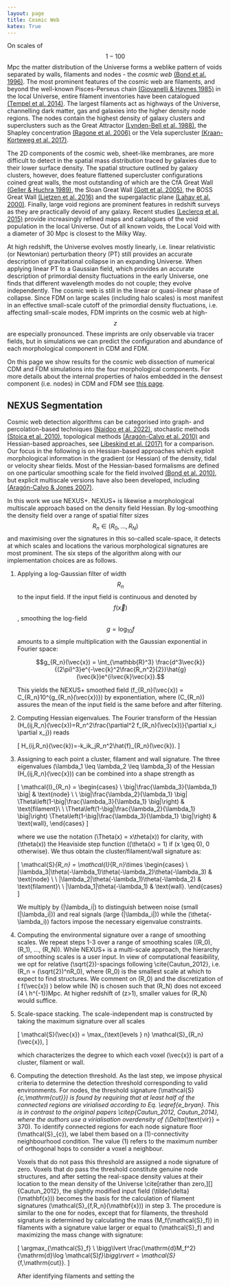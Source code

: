 ```yaml
---
layout: page
title: Cosmic Web
katex: True
---
```


On scales of $$1-100$$ Mpc the matter distribution of the Universe forms a weblike pattern of voids separated by walls, 
filaments and nodes - the *cosmic web* [(Bond et al. 1996)](https://www.nature.com/articles/380603a0). The most prominent 
features of the cosmic web are filaments, and beyond the well-known Pisces-Perseus chain 
[(Giovanelli & Haynes 1985)](https://ui.adsabs.harvard.edu/abs/1985ApJ...292..404G/abstract) in the local Universe, entire filament 
inventories have been catalogued [(Tempel et al. 2014)](https://ui.adsabs.harvard.edu/abs/2014MNRAS.438.3465T/abstract). The largest 
filaments act as highways of the Universe, channelling dark matter, gas and galaxies into the higher density node 
regions. The nodes contain the highest density of galaxy clusters and superclusters such as the Great Attractor [(Lynden-Bell
et al. 1988)](https://ui.adsabs.harvard.edu/abs/1988ApJ...326...19L/abstract), the Shapley concentration 
[(Ragone et al. 2006)](https://ui.adsabs.harvard.edu/abs/2006A%26A...445..819R/abstract) or the Vela 
supercluster [(Kraan-Korteweg et al. 2017)](https://ui.adsabs.harvard.edu/abs/2017MNRAS.466L..29K).

The 2D components of the cosmic web, sheet-like membranes, are more difficult to detect in the spatial mass distribution 
traced by galaxies due to their lower surface density. The spatial structure outlined by galaxy clusters, however, does feature flattened 
supercluster configurations coined great walls, the most outstanding of which are the CfA Great Wall 
[(Geller & Huchra 1989)](https://ui.adsabs.harvard.edu/abs/1989Sci...246..897G/abstract), the 
Sloan Great Wall [(Gott et al. 2005)](https://ui.adsabs.harvard.edu/abs/2005ApJ...624..463G/abstract), the BOSS Great Wall 
[(Lietzen et al. 2016)](https://www.aanda.org/articles/aa/full_html/2016/04/aa28261-16/aa28261-16.html) and the supergalactic plane 
[(Lahav et al. 2000)](https://academic.oup.com/mnras/article/312/1/166/984983). Finally, large void regions are prominent features 
in redshift surveys as they are practically devoid of any galaxy. Recent studies 
[(Leclercq et al. 2015)](https://iopscience.iop.org/article/10.1088/1475-7516/2015/03/047) provide 
increasingly refined maps and catalogues of the void population in the local Universe. Out of all known voids, the Local 
Void with a diameter of 30 Mpc is closest to the Milky Way.

At high redshift, the Universe evolves mostly linearly, i.e. linear relativistic (or Newtonian) perturbation theory (PT) still provides an accurate 
description of gravitational collapse in an expanding Universe. When applying linear PT to a Gaussian field, which provides an accurate description of 
primordial density fluctuations in the early Universe, one finds that different wavelength modes do not couple; they evolve independently. 
The cosmic web is still in the linear or quasi-linear phase of collapse. Since FDM on large scales (including halo scales) is most manifest in an 
effective small-scale cutoff of the primordial density fluctuations, i.e. affecting small-scale modes, FDM imprints on the cosmic web 
at high-$$z$$ are especially pronounced. These imprints are only observable via tracer fields, but in simulations we can 
predict the configuration and abundance of each morphological component in CDM and FDM.

On this page we show results for the cosmic web dissection of numerical CDM and FDM simulations into the four morphological components. For more details 
about the internal properties of halos embedded in the densest component (i.e. nodes) in CDM and FDM see [this page](halos.md).

## NEXUS Segmentation

Cosmic web detection algorithms can be categorised into graph- and percolation-based techniques 
[(Naidoo et al. 2022)](https://ui.adsabs.harvard.edu/abs/2022MNRAS.513.3596N), stochastic methods 
[(Stoica et al. 2010)](https://ui.adsabs.harvard.edu/abs/2010A%26A...510A..38S/abstract), topological methods 
[(Aragón-Calvo et al. 2010)](https://ui.adsabs.harvard.edu/abs/2010ApJ...723..364A) and Hessian-based approaches, see 
[Libeskind et al. (2017)](https://academic.oup.com/mnras/article/473/1/1195/4062204) for a comparison. Our focus in the following is on 
Hessian-based approaches which exploit morphological information in the gradient (or Hessian) of the density, tidal or velocity shear fields.
Most of the Hessian-based formalisms are defined on one particular smoothing scale for the field involved 
[(Bond et al. 2010)](https://ui.adsabs.harvard.edu/abs/2010MNRAS.409..156B), but explicit multiscale versions have also been
developed, including [(Aragón-Calvo & Jones 2007)](https://www.aanda.org/articles/aa/abs/2007/40/aa7880-07/aa7880-07.html).

In this work we use NEXUS+. NEXUS+ is likewise a morphological multiscale approach based on the density field Hessian. By
log-smoothing the density field over a range of spatial filter sizes $$R_n \in (R_0, ..., R_N)$$ and maximising over the signatures in this so-called
scale-space, it detects at which scales and locations the various morphological signatures are most prominent. The six steps of the algorithm 
along with our implementation choices are as follows.

1. Applying a log-Gaussian filter of width $$R_n$$ to the input field. If the input field is continuous and denoted by $$f(\vec{x})$$, 
   smoothing the log-field $$g = \log_{10} f$$ amounts to a simple multiplication with the Gaussian exponential in Fourier space:

   $$g_{R_n}(\vec{x}) = \int_{\mathbb{R}^3} \frac{d^3\vec{k}}{(2\pi)^3}e^{-\vec{k}^2\frac{R_n^2}{2}}\hat{g}(\vec{k})e^{i\vec{k}\vec{x}}.$$

   This yields the NEXUS+ smoothed field \(f_{R_n}(\vec{x}) = C_{R_n}10^{g_{R_n}(\vec{x})}\) by exponentiation, where \(C_{R_n}\) assures the mean of the input field is the same before and after filtering.

2. Computing Hessian eigenvalues. The Fourier transform of the Hessian \(H_{ij,R_n}(\vec{x})=R_n^2\frac{\partial^2 f_{R_n}(\vec{x})}{\partial x_i \partial x_j}\) reads

   \[
   H_{ij,R_n}(\vec{k})=-k_ik_jR_n^2\hat{f}_{R_n}(\vec{k}).
   \]

3. Assigning to each point a cluster, filament and wall signature. The three eigenvalues \(\lambda_1 \leq \lambda_2 \leq \lambda_3\) of the Hessian \(H_{ij,R_n}(\vec{x})\) can be combined into a shape strength as

   \[
   \mathcal{I}_{R_n} = 
   \begin{cases}
   	\ \big|\frac{\lambda_3}{\lambda_1} \big| & \text{node} \\ 
   	\ \big|\frac{\lambda_2}{\lambda_1} \big| \Theta\left(1-\big|\frac{\lambda_3}{\lambda_1} \big|\right) & \text{filament}\\
   	\ \Theta\left(1-\big|\frac{\lambda_2}{\lambda_1} \big|\right) \Theta\left(1-\big|\frac{\lambda_3}{\lambda_1} \big|\right) & \text{wall},
   \end{cases}
   \]

   where we use the notation \(\Theta(x) = x\theta(x)\) for clarity, with \(\theta(x)\) the Heaviside step function (\(\theta(x) = 1\) if \(x \geq 0\), 0 otherwise). We thus obtain the cluster/filament/wall signature as:

   \[
   \mathcal{S}_{R_n} = \mathcal{I}_{R_n}\times
   \begin{cases}
   	\ |\lambda_3|\theta(-\lambda_1)\theta(-\lambda_2)\theta(-\lambda_3) & \text{node} \\ 
   	\ |\lambda_2|\theta(-\lambda_1)\theta(-\lambda_2) & \text{filament}\\
   	\ |\lambda_1|\theta(-\lambda_1) & \text{wall}.
   \end{cases}
   \]

   We multiply by \(|\lambda_i|\) to distinguish between noise (small \(|\lambda_i|\)) and real signals (large \(|\lambda_i|\)) while the \(\theta(-\lambda_i)\) factors impose the necessary eigenvalue constraints.

4. Computing the environmental signature over a range of smoothing scales. We repeat steps 1-3 over a range of smoothing scales (\(R_0\), \(R_1\), ..., \(R_N\)). While NEXUS+ is a multi-scale approach, the hierarchy of smoothing scales is a user input. In view of computational feasibility, we opt for relative \(\sqrt{2}\)-spacings following \cite{Cautun_2012}, i.e. \(R_n = (\sqrt{2})^nR_0\), where \(R_0\) is the smallest scale at which to expect to find structures. We comment on \(R_0\) and the discretization of \( f(\vec{x}) \) below while \(N\) is chosen such that \(R_N\) does not exceed \(4 \ h^{-1}\)Mpc. At higher redshift of \(z>1\), smaller values for \(R_N\) would suffice.

5. Scale-space stacking. The scale-independent map is constructed by taking the maximum signature over all scales

   \[
   \mathcal{S}(\vec{x}) = \max_{\text{levels } n} \mathcal{S}_{R_n}(\vec{x}),
   \]

   which characterizes the degree to which each voxel \(\vec{x}\) is part of a cluster, filament or wall.

6. Computing the detection threshold. As the last step, we impose physical criteria to determine the detection threshold corresponding to valid environments. For nodes, the threshold signature \(\mathcal{S}_{c,\mathrm{cut}}\) is found by requiring that at least half of the connected regions are virialised according to Eq. \eqref{e_bryan}. This is in contrast to the original papers \citep{Cautun_2012, Cautun_2014}, where the authors use a virialisation overdensity of \(\Delta_{\text{vir}} = 370\). To identify connected regions for each node signature floor \(\mathcal{S}_{c}\), we label them based on a \(1\)-connectivity neighbourhood condition. The value \(1\) refers to the maximum number of orthogonal hops to consider a voxel a neighbour.

   Voxels that do not pass this threshold are assigned a node signature of zero. Voxels that do pass the threshold constitute genuine node structures, and after setting the real-space density values at their location to the mean density of the Universe \cite[rather than zero,][]{Cautun_2012}, the slightly modified input field \(\tilde{\delta}(\mathbf{x})\) becomes the basis for the calculation of filament signatures \(\mathcal{S}_{f,R_n}(\mathbf{x})\) in step 3. The procedure is similar to the one for nodes, except that for filaments, the threshold signature is determined by calculating the mass \(M_f(\mathcal{S}_f)\) in filaments with a signature value larger or equal to \(\mathcal{S}_f\) and maximizing the mass change with signature:

   \[
   \argmax_{\mathcal{S}_f} \ \bigg\lvert \frac{\mathrm{d}M_f^2}{\mathrm{d}\log \mathcal{S}_f}\bigg\rvert = \mathcal{S}_{f,\mathrm{cut}}.
   \]

   After identifying filaments and setting the
